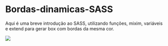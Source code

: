 # Bordas-dinamicas-SASS
Aqui é uma breve introdução ao SASS, utilizando funções, mixim, variáveis e extend para gerar box com bordas da mesma cor. 

<img src="https://uploaddeimagens.com.br/images/000/683/269/original/1.PNG?1470333067">
